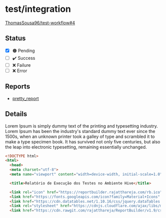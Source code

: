 # test/integration

[ThomasSousa96/test-workflow#4](https://github.com/ThomasSousa96/test-workflow/pull/4)

## Status

- [x] :orange_circle: Pending
- [ ] :heavy_check_mark: Success
- [ ] :x: Failure
- [ ] :x: Error

## Reports

- [pretty_report](pretty_report.html)

## Details

Lorem Ipsum is simply dummy text of the printing and typesetting industry. Lorem Ipsum has been the industry's standard dummy text ever since the 1500s, when an unknown printer took a galley of type and scrambled it to make a type specimen book. It has survived not only five centuries, but also the leap into electronic typesetting, remaining essentially unchanged.

```html
<!DOCTYPE html>
<html>
  <head>
  <meta charset="utf-8">
  <meta name="viewport" content="width=device-width, initial-scale=1.0"/>

  <title>Relatório de Execução dos Testes no Ambiente Hive</title>

  <link rel="icon" href="https://reportbuilder.rajatthareja.com/rb.ico">
  <link href="https://fonts.googleapis.com/icon?family=Material+Icons" rel="stylesheet">
  <link href="https://cdn.datatables.net/1.10.16/css/jquery.dataTables.min.css" rel="stylesheet">
  <link rel="stylesheet" href="https://cdnjs.cloudflare.com/ajax/libs/materialize/0.100.2/css/materialize.min.css" media="screen,projection"/>
  <link href="https://cdn.rawgit.com/rajatthareja/ReportBuilder/v1.9/css/report.builder.min.css" rel="stylesheet">
```
